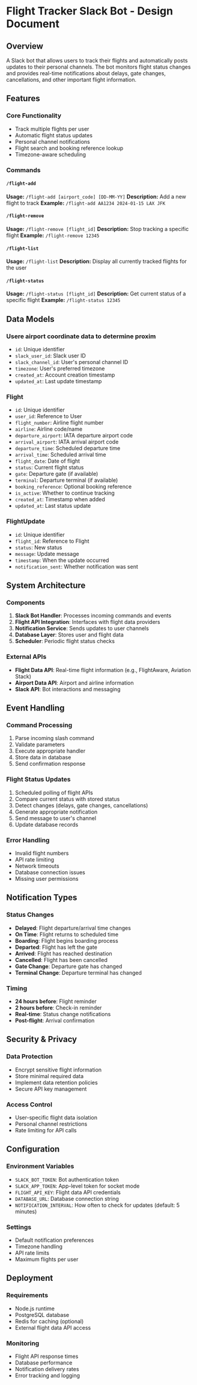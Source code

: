 # Flight Tracker Slack Bot - Design Document

## Overview
A Slack bot that allows users to track their flights and automatically posts updates to their personal channels. The bot monitors flight status changes and provides real-time notifications about delays, gate changes, cancellations, and other important flight information.

## Features

### Core Functionality
- Track multiple flights per user
- Automatic flight status updates
- Personal channel notifications
- Flight search and booking reference lookup
- Timezone-aware scheduling

### Commands

#### `/flight-add`
**Usage:** `/flight-add [airport_code] [DD-MM-YY]`
**Description:** Add a new flight to track
**Example:** `/flight-add AA1234 2024-01-15 LAX JFK`

#### `/flight-remove`
**Usage:** `/flight-remove [flight_id]`
**Description:** Stop tracking a specific flight
**Example:** `/flight-remove 12345`

#### `/flight-list`
**Usage:** `/flight-list`
**Description:** Display all currently tracked flights for the user

#### `/flight-status`
**Usage:** `/flight-status [flight_id]`
**Description:** Get current status of a specific flight
**Example:** `/flight-status 12345`

## Data Models

### Usere airport coordinate data to determine proxim
- `id`: Unique identifier
- `slack_user_id`: Slack user ID
- `slack_channel_id`: User's personal channel ID
- `timezone`: User's preferred timezone
- `created_at`: Account creation timestamp
- `updated_at`: Last update timestamp

### Flight
- `id`: Unique identifier
- `user_id`: Reference to User
- `flight_number`: Airline flight number
- `airline`: Airline code/name
- `departure_airport`: IATA departure airport code
- `arrival_airport`: IATA arrival airport code
- `departure_time`: Scheduled departure time
- `arrival_time`: Scheduled arrival time
- `flight_date`: Date of flight
- `status`: Current flight status
- `gate`: Departure gate (if available)
- `terminal`: Departure terminal (if available)
- `booking_reference`: Optional booking reference
- `is_active`: Whether to continue tracking
- `created_at`: Timestamp when added
- `updated_at`: Last status update

### FlightUpdate
- `id`: Unique identifier
- `flight_id`: Reference to Flight
- `status`: New status
- `message`: Update message
- `timestamp`: When the update occurred
- `notification_sent`: Whether notification was sent

## System Architecture

### Components
1. **Slack Bot Handler**: Processes incoming commands and events
2. **Flight API Integration**: Interfaces with flight data providers
3. **Notification Service**: Sends updates to user channels
4. **Database Layer**: Stores user and flight data
5. **Scheduler**: Periodic flight status checks

### External APIs
- **Flight Data API**: Real-time flight information (e.g., FlightAware, Aviation Stack)
- **Airport Data API**: Airport and airline information
- **Slack API**: Bot interactions and messaging

## Event Handling

### Command Processing
1. Parse incoming slash command
2. Validate parameters
3. Execute appropriate handler
4. Store data in database
5. Send confirmation response

### Flight Status Updates
1. Scheduled polling of flight APIs
2. Compare current status with stored status
3. Detect changes (delays, gate changes, cancellations)
4. Generate appropriate notification
5. Send message to user's channel
6. Update database records

### Error Handling
- Invalid flight numbers
- API rate limiting
- Network timeouts
- Database connection issues
- Missing user permissions

## Notification Types

### Status Changes
- **Delayed**: Flight departure/arrival time changes
- **On Time**: Flight returns to scheduled time
- **Boarding**: Flight begins boarding process
- **Departed**: Flight has left the gate
- **Arrived**: Flight has reached destination
- **Cancelled**: Flight has been cancelled
- **Gate Change**: Departure gate has changed
- **Terminal Change**: Departure terminal has changed

### Timing
- **24 hours before**: Flight reminder
- **2 hours before**: Check-in reminder
- **Real-time**: Status change notifications
- **Post-flight**: Arrival confirmation

## Security & Privacy

### Data Protection
- Encrypt sensitive flight information
- Store minimal required data
- Implement data retention policies
- Secure API key management

### Access Control
- User-specific flight data isolation
- Personal channel restrictions
- Rate limiting for API calls

## Configuration

### Environment Variables
- `SLACK_BOT_TOKEN`: Bot authentication token
- `SLACK_APP_TOKEN`: App-level token for socket mode
- `FLIGHT_API_KEY`: Flight data API credentials
- `DATABASE_URL`: Database connection string
- `NOTIFICATION_INTERVAL`: How often to check for updates (default: 5 minutes)

### Settings
- Default notification preferences
- Timezone handling
- API rate limits
- Maximum flights per user

## Deployment

### Requirements
- Node.js runtime
- PostgreSQL database
- Redis for caching (optional)
- External flight data API access

### Monitoring
- Flight API response times
- Database performance
- Notification delivery rates
- Error tracking and logging
